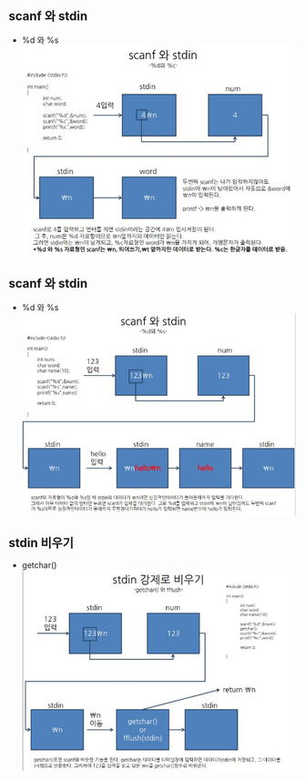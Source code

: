 ## scanf 와 stdin
- %d 와 %s
![stdio1](stdio1.jpg)
## scanf 와 stdin
- %d 와 %s
![stdio1](stdio2.jpg)
## stdin 비우기
- getchar() 
![stdio1](stdio3.jpg)
